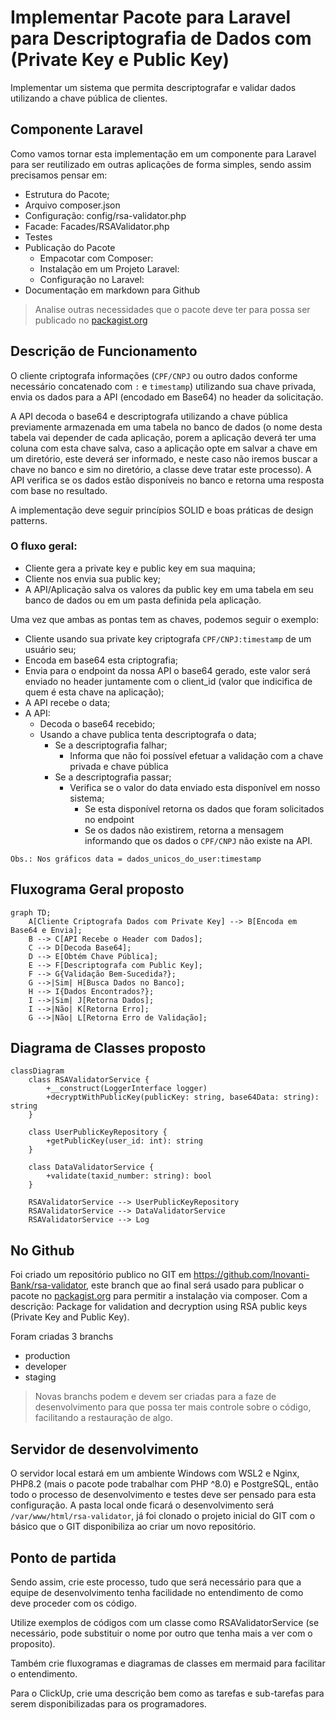 # Implementar Pacote para Laravel para Descriptografia de Dados com (Private Key e Public Key)

Implementar um sistema que permita descriptografar e validar dados utilizando a chave pública de clientes.

## Componente Laravel

Como vamos tornar esta implementação em um componente para Laravel para ser reutilizado em outras aplicações de forma simples, sendo assim precisamos pensar em:

- Estrutura do Pacote;
- Arquivo composer.json
- Configuração: config/rsa-validator.php
- Facade: Facades/RSAValidator.php
- Testes
- Publicação do Pacote
  - Empacotar com Composer:
  - Instalação em um Projeto Laravel:
  - Configuração no Laravel:
- Documentação em markdown para Github

> Analise outras necessidades que o pacote deve ter para possa ser publicado no [packagist.org](https://packagist.org/)

## Descrição de Funcionamento

O cliente criptografa informações (`CPF/CNPJ` ou outro dados conforme necessário concatenado com `:` e `timestamp`) utilizando sua chave privada, envia os dados para a API (encodado em Base64) no header da solicitação.

A API decoda o base64 e descriptografa utilizando a chave pública previamente armazenada em uma tabela no banco de dados (o nome desta tabela vai depender de cada aplicação, porem a aplicação deverá ter uma coluna com esta chave salva, caso a aplicação opte em salvar a chave em um diretório, este deverá ser informado, e neste caso não iremos buscar a chave no banco e sim no diretório, a classe deve tratar este processo). A API verifica se os dados estão disponíveis no banco e retorna uma resposta com base no resultado.

A implementação deve seguir princípios SOLID e boas práticas de design patterns.

### O fluxo geral:

- Cliente gera a private key e public key em sua maquina;
- Cliente nos envia sua public key;
- A API/Aplicação salva os valores da public key em uma tabela em seu banco de dados ou em um pasta definida pela aplicação.

Uma vez que ambas as pontas tem as chaves, podemos seguir o exemplo:

- Cliente usando sua private key criptografa `CPF/CNPJ:timestamp` de um usuário seu;
- Encoda em base64 esta criptografia;
- Envia para o endpoint da nossa API o base64 gerado, este valor será enviado no header juntamente com o client_id (valor que indicifica de quem é esta chave na aplicação);
- A API recebe o data;
- A API:
  - Decoda o base64 recebido;
  - Usando a chave publica tenta descriptografa o data;
    - Se a descriptografia falhar;
      - Informa que não foi possível efetuar a validação com a chave privada e chave pública
    - Se a descriptografia passar;
      - Verifica se o valor do data enviado esta disponível em nosso sistema;
        - Se esta disponível retorna os dados que foram solicitados no endpoint
        - Se os dados não existirem, retorna a mensagem informando que os dados o `CPF/CNPJ` não existe na API.

```
Obs.: Nos gráficos data = dados_unicos_do_user:timestamp
```

## Fluxograma Geral proposto

```mermaid
graph TD;
    A[Cliente Criptografa Dados com Private Key] --> B[Encoda em Base64 e Envia];
    B --> C[API Recebe o Header com Dados];
    C --> D[Decoda Base64];
    D --> E[Obtém Chave Pública];
    E --> F[Descriptografa com Public Key];
    F --> G{Validação Bem-Sucedida?};
    G -->|Sim| H[Busca Dados no Banco];
    H --> I{Dados Encontrados?};
    I -->|Sim| J[Retorna Dados];
    I -->|Não| K[Retorna Erro];
    G -->|Não| L[Retorna Erro de Validação];

```

## Diagrama de Classes proposto

```mermaid
classDiagram
    class RSAValidatorService {
        +__construct(LoggerInterface logger)
        +decryptWithPublicKey(publicKey: string, base64Data: string): string
    }

    class UserPublicKeyRepository {
        +getPublicKey(user_id: int): string
    }

    class DataValidatorService {
        +validate(taxid_number: string): bool
    }

    RSAValidatorService --> UserPublicKeyRepository
    RSAValidatorService --> DataValidatorService
    RSAValidatorService --> Log

```

## No Github

Foi criado um repositório publico no GIT em https://github.com/Inovanti-Bank/rsa-validator, este branch que ao final será usado para publicar o pacote no [packagist.org](https://packagist.org/) para permitir a instalação via composer.
Com a descrição: Package for validation and decryption using RSA public keys (Private Key and Public Key).

Foram criadas 3 branchs

- production
- developer
- staging

> Novas branchs podem e devem ser criadas para a faze de desenvolvimento para que possa ter mais controle sobre o código, facilitando a restauração de algo.

## Servidor de desenvolvimento

O servidor local estará em um ambiente Windows com WSL2 e Nginx, PHP8.2 (mais o pacote pode trabalhar com PHP ^8.0) e PostgreSQL, então todo o processo de desenvolvimento e testes deve ser pensado para esta configuração.
A pasta local onde ficará o desenvolvimento será `/var/www/html/rsa-validator`, já foi clonado o projeto inicial do GIT com o básico que o GIT disponibiliza ao criar um novo repositório.

## Ponto de partida

Sendo assim, crie este processo, tudo que será necessário para que a equipe de desenvolvimento tenha facilidade no entendimento de como deve proceder com os código.

Utilize exemplos de códigos com um classe como RSAValidatorService (se necessário, pode substituir o nome por outro que tenha mais a ver com o proposito).

Também crie fluxogramas e diagramas de classes em mermaid para facilitar o entendimento.

Para o ClickUp, crie uma descrição bem como as tarefas e sub-tarefas para serem disponibilizadas para os programadores.
